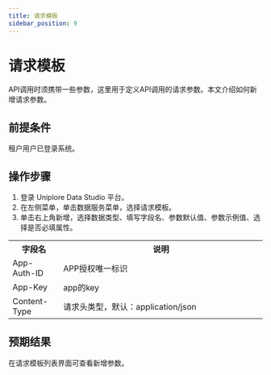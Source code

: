 ```yaml
---
title: 请求模板
sidebar_position: 9
---
```


# 请求模板
API调用时须携带一些参数，这里用于定义API调用的请求参数。本文介绍如何新增请求参数。

## 前提条件
租户用户已登录系统。

## 操作步骤
1. 登录 Uniplore Data Studio 平台。
2. 在左侧菜单，单击数据服务菜单，选择请求模板。
3. 单击右上角新增，选择数据类型、填写字段名、参数默认值、参数示例值、选择是否必填属性。

  <table>
      <tr>
          <th>字段名</th>
          <th width="80%">说明</th>
      </tr>
      <tr>
          <td>App-Auth-ID</td>
          <td>APP授权唯一标识</td>
      </tr>
      <tr>
          <td>App-Key</td>
          <td>app的key</td>
      </tr>
      <tr>
          <td>Content-Type</td>
          <td>请求头类型，默认：application/json</td>
      </tr>
  </table>

## 预期结果
在请求模板列表界面可查看新增参数。